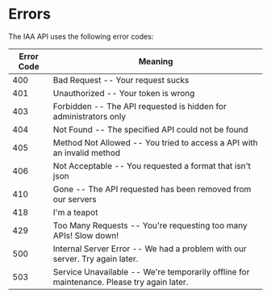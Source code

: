 # Errors

The IAA API uses the following error codes:

Error Code | Meaning
---------- | -------
400 | Bad Request -- Your request sucks
401 | Unauthorized -- Your token is wrong
403 | Forbidden -- The API requested is hidden for administrators only
404 | Not Found -- The specified API could not be found
405 | Method Not Allowed -- You tried to access a API with an invalid method
406 | Not Acceptable -- You requested a format that isn't json
410 | Gone -- The API requested has been removed from our servers
418 | I'm a teapot
429 | Too Many Requests -- You're requesting too many APIs! Slow down!
500 | Internal Server Error -- We had a problem with our server. Try again later.
503 | Service Unavailable -- We're temporarily offline for maintenance. Please try again later.
